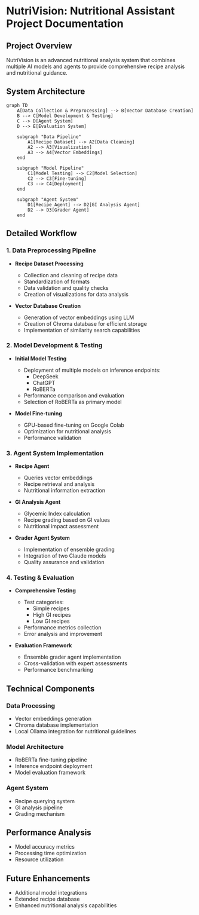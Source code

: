 # NutriVision: Nutritional Assistant Project Documentation

## Project Overview
NutriVision is an advanced nutritional analysis system that combines multiple AI models and agents to provide comprehensive recipe analysis and nutritional guidance.

## System Architecture

```mermaid
graph TD
    A[Data Collection & Preprocessing] --> B[Vector Database Creation]
    B --> C[Model Development & Testing]
    C --> D[Agent System]
    D --> E[Evaluation System]

    subgraph "Data Pipeline"
        A1[Recipe Dataset] --> A2[Data Cleaning]
        A2 --> A3[Visualization]
        A3 --> A4[Vector Embeddings]
    end

    subgraph "Model Pipeline"
        C1[Model Testing] --> C2[Model Selection]
        C2 --> C3[Fine-tuning]
        C3 --> C4[Deployment]
    end

    subgraph "Agent System"
        D1[Recipe Agent] --> D2[GI Analysis Agent]
        D2 --> D3[Grader Agent]
    end
```

## Detailed Workflow

### 1. Data Preprocessing Pipeline
- **Recipe Dataset Processing**
  - Collection and cleaning of recipe data
  - Standardization of formats
  - Data validation and quality checks
  - Creation of visualizations for data analysis

- **Vector Database Creation**
  - Generation of vector embeddings using LLM
  - Creation of Chroma database for efficient storage
  - Implementation of similarity search capabilities

### 2. Model Development & Testing
- **Initial Model Testing**
  - Deployment of multiple models on inference endpoints:
    - DeepSeek
    - ChatGPT
    - RoBERTa
  - Performance comparison and evaluation
  - Selection of RoBERTa as primary model

- **Model Fine-tuning**
  - GPU-based fine-tuning on Google Colab
  - Optimization for nutritional analysis
  - Performance validation

### 3. Agent System Implementation
- **Recipe Agent**
  - Queries vector embeddings
  - Recipe retrieval and analysis
  - Nutritional information extraction

- **GI Analysis Agent**
  - Glycemic Index calculation
  - Recipe grading based on GI values
  - Nutritional impact assessment

- **Grader Agent System**
  - Implementation of ensemble grading
  - Integration of two Claude models
  - Quality assurance and validation

### 4. Testing & Evaluation
- **Comprehensive Testing**
  - Test categories:
    - Simple recipes
    - High GI recipes
    - Low GI recipes
  - Performance metrics collection
  - Error analysis and improvement

- **Evaluation Framework**
  - Ensemble grader agent implementation
  - Cross-validation with expert assessments
  - Performance benchmarking

## Technical Components

### Data Processing
- Vector embeddings generation
- Chroma database implementation
- Local Ollama integration for nutritional guidelines

### Model Architecture
- RoBERTa fine-tuning pipeline
- Inference endpoint deployment
- Model evaluation framework

### Agent System
- Recipe querying system
- GI analysis pipeline
- Grading mechanism

## Performance Analysis
- Model accuracy metrics
- Processing time optimization
- Resource utilization

## Future Enhancements
- Additional model integrations
- Extended recipe database
- Enhanced nutritional analysis capabilities
